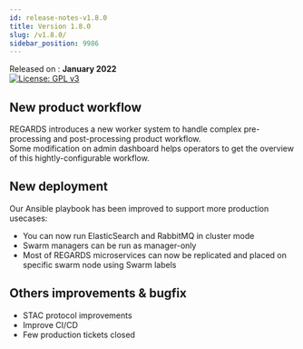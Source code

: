 ```yaml
---
id: release-notes-v1.8.0
title: Version 1.8.0
slug: /v1.8.0/
sidebar_position: 9986
---
```


Released on : **January 2022**  
[![License: GPL v3](https://img.shields.io/badge/License-GPLv3-blue.svg)](https://www.gnu.org/licenses/gpl-3.0)

## New product workflow

REGARDS introduces a new worker system to handle complex pre-processing and post-processing product workflow.  
Some modification on admin dashboard helps operators to get the overview of this hightly-configurable workflow.

## New deployment

Our Ansible playbook has been improved to support more production usecases: 
 - You can now run ElasticSearch and RabbitMQ in cluster mode
 - Swarm managers can be run as manager-only
 - Most of REGARDS microservices can now be replicated and placed on specific swarm node using Swarm labels

## Others improvements & bugfix

- STAC protocol improvements
- Improve CI/CD
- Few production tickets closed
